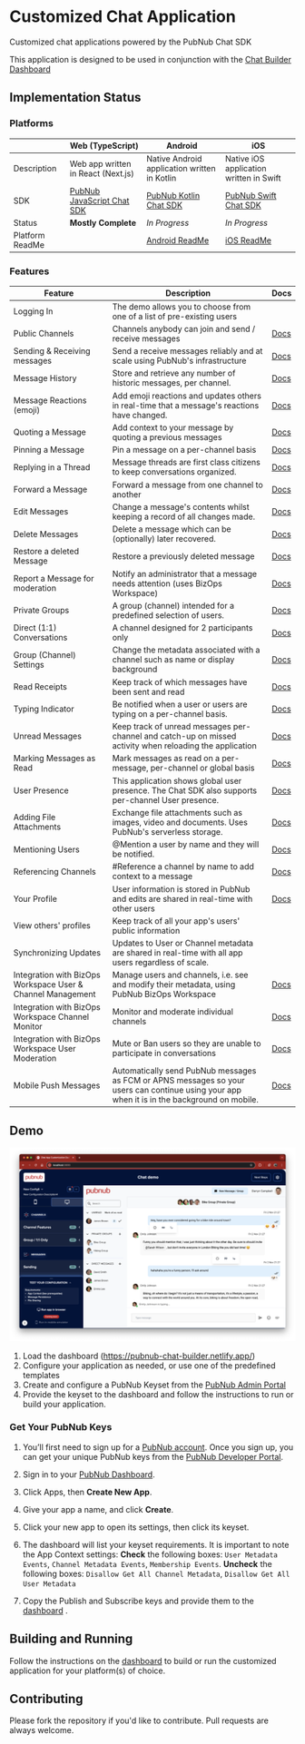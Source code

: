 # Customized Chat Application

Customized chat applications powered by the PubNub Chat SDK

This application is designed to be used in conjunction with the [Chat Builder Dashboard](https://pubnub-chat-builder.netlify.app/)

## Implementation Status

### Platforms

| | Web (TypeScript) | Android | iOS |
| ---- | ---- | ---- | ---- |
| Description | Web app written in React (Next.js) | Native Android application written in Kotlin | Native iOS application written in Swift |
| SDK | [PubNub JavaScript Chat SDK](https://www.pubnub.com/docs/chat/chat-sdk) | [PubNub Kotlin Chat SDK](https://www.pubnub.com/docs/chat/kotlin-chat-sdk) | [PubNub Swift Chat SDK](https://www.pubnub.com/docs/chat/swift-chat-sdk) |
| Status | **Mostly Complete** | *In Progress* | *In Progress* |
| Platform ReadMe  | | [Android ReadMe](./android/README.md) | [iOS ReadMe](./ios/README.md) |


### Features

| Feature | Description | Docs |
| --- | --- | --- |
| Logging In | The demo allows you to choose from one of a list of pre-existing users | |
| Public Channels | Channels anybody can join and send / receive messages | [Docs](https://www.pubnub.com/docs/chat/chat-sdk/build/features/channels/create#create-public-channel) |
| Sending & Receiving messages | Send a receive messages reliably and at scale using PubNub's infrastructure  | [Docs](https://www.pubnub.com/docs/chat/chat-sdk/build/features/messages/send-receive) |
| Message History | Store and retrieve any number of historic messages, per channel. | [Docs](https://www.pubnub.com/docs/chat/chat-sdk/build/features/messages/history)  |
| Message Reactions (emoji) | Add emoji reactions and updates others in real-time that a message's reactions have changed. | [Docs](https://www.pubnub.com/docs/chat/chat-sdk/build/features/messages/reactions)  |
| Quoting a Message | Add  context to your message by quoting a previous messages | [Docs](https://www.pubnub.com/docs/chat/chat-sdk/build/features/messages/quotes#quote-message)  |
| Pinning a Message | Pin a message on a per-channel basis | [Docs](https://www.pubnub.com/docs/chat/chat-sdk/build/features/messages/pinned)  |
| Replying in a Thread | Message threads are first class citizens to keep conversations organized. | [Docs](https://www.pubnub.com/docs/chat/chat-sdk/learn/chat-entities/thread-channel)  |
| Forward a Message | Forward a message from one channel to another | [Docs](https://www.pubnub.com/docs/chat/chat-sdk/build/features/messages/forward)  |
| Edit Messages | Change a message's contents whilst keeping a record of all changes made. | [Docs](https://www.pubnub.com/docs/chat/chat-sdk/build/features/messages/updates)  |
| Delete Messages | Delete a message which can be (optionally) later recovered. | [Docs](https://www.pubnub.com/docs/chat/chat-sdk/build/features/messages/delete)  |
| Restore a deleted Message | Restore a previously deleted message | [Docs](https://www.pubnub.com/docs/chat/chat-sdk/build/features/messages/restore)  |
| Report a Message for moderation | Notify an administrator that a message needs attention (uses BizOps Workspace) | [Docs](https://www.pubnub.com/docs/chat/chat-sdk/build/features/messages/moderation)  |
| Private Groups | A group (channel) intended for a predefined selection of users.   | [Docs](https://www.pubnub.com/docs/chat/chat-sdk/build/features/channels/create#create-group-channel)  |
| Direct (1:1) Conversations | A channel designed for 2 participants only | [Docs](https://www.pubnub.com/docs/chat/chat-sdk/build/features/channels/create#create-direct-channel)  |
| Group (Channel) Settings | Change the metadata associated with a channel such as name or display background | [Docs](https://www.pubnub.com/docs/chat/chat-sdk/learn/chat-entities/channel#properties)  |
| Read Receipts | Keep track of which messages have been sent and read | [Docs](https://www.pubnub.com/docs/chat/chat-sdk/build/features/messages/read-receipts)  |
| Typing Indicator | Be notified when a user or users are typing on a per-channel basis. | [Docs](https://www.pubnub.com/docs/chat/chat-sdk/build/features/channels/typing-indicator)  |
| Unread Messages | Keep track of unread messages per-channel and catch-up on missed activity when reloading the application | [Docs](https://www.pubnub.com/docs/chat/chat-sdk/build/features/messages/unread)  |
| Marking Messages as Read | Mark messages as read on a per-message, per-channel or global basis | [Docs](https://www.pubnub.com/docs/chat/chat-sdk/build/features/messages/unread#mark-messages-as-read-all-channels)  |
| User Presence | This application shows global user presence.  The Chat SDK also supports per-channel User presence. | [Docs](https://www.pubnub.com/docs/chat/chat-sdk/build/features/users/presence)  |
| Adding File Attachments | Exchange file attachments such as images, video and documents.  Uses PubNub's serverless storage. | [Docs](https://www.pubnub.com/docs/chat/chat-sdk/build/features/messages/files)  |
| Mentioning Users | @Mention a user by name and they will be notified. | [Docs](https://www.pubnub.com/docs/chat/chat-sdk/build/features/users/mentions)  |
| Referencing Channels | #Reference a channel by name to add context to a message | [Docs](https://www.pubnub.com/docs/chat/chat-sdk/build/features/channels/references)  |
| Your Profile | User information is stored in PubNub and edits are shared in real-time with other users | [Docs](https://www.pubnub.com/docs/chat/chat-sdk/build/features/users/details#get-current-user)  |
| View others' profiles | Keep track of all your app's users' public information |  |
| Synchronizing Updates | Updates to User or Channel metadata are shared in real-time with all app users regardless of scale. |  |
| Integration with BizOps Workspace User & Channel Management | Manage users and channels, i.e. see and modify their metadata, using PubNub BizOps Workspace | [Docs](https://www.pubnub.com/docs/bizops-workspace/user-management)  |
| Integration with BizOps Workspace Channel Monitor | Monitor and moderate individual channels | [Docs](https://www.pubnub.com/docs/bizops-workspace/channel-monitor)  |
| Integration with BizOps Workspace User Moderation | Mute or Ban users so they are unable to participate in conversations | [Docs](https://www.pubnub.com/docs/chat/chat-sdk/build/features/users/moderation)  |
| Mobile Push Messages | Automatically send PubNub messages as FCM or APNS messages so your users can continue using your app when it is in the background on mobile. | [Docs](https://www.pubnub.com/docs/general/push/send)  |



## Demo

![Dashboard](./media/screenshots/screenshot01.png)

1. Load the dashboard (https://pubnub-chat-builder.netlify.app/)
1. Configure your application as needed, or use one of the predefined templates
1. Create and configure a PubNub Keyset from the [PubNub Admin Portal](https://admin.pubnub.com/)
1. Provide the keyset to the dashboard and follow the instructions to run or build your application.

### Get Your PubNub Keys

1. You’ll first need to sign up for a [PubNub account](https://admin.pubnub.com/signup/). Once you sign up, you can get your unique PubNub keys from the [PubNub Developer Portal](https://admin.pubnub.com/).

1. Sign in to your [PubNub Dashboard](https://admin.pubnub.com/).

1. Click Apps, then **Create New App**.

1. Give your app a name, and click **Create**.

1. Click your new app to open its settings, then click its keyset.

1. The dashboard will list your keyset requirements.  It is important to note the App Context settings:  **Check** the following boxes: `User Metadata Events`, `Channel Metadata Events`, `Membership Events`.  **Uncheck** the following boxes: `Disallow Get All Channel Metadata`, `Disallow Get All User Metadata`

1. Copy the Publish and Subscribe keys and provide them to the [dashboard](https://pubnub-chat-builder.netlify.app/) .

## Building and Running

Follow the instructions on the [dashboard](https://pubnub-chat-builder.netlify.app/) to build or run the customized application for your platform(s) of choice.

## Contributing

Please fork the repository if you'd like to contribute. Pull requests are always welcome.